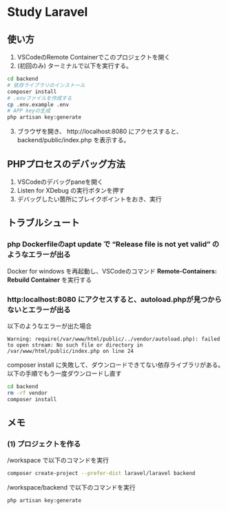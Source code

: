 # Study Laravel
## 使い方
1. VSCodeのRemote Containerでこのプロジェクトを開く
2. (初回のみ) ターミナルで以下を実行する。
```sh
cd backend
# 依存ライブラリのインストール
composer install
# .envファイルを作成する
cp .env.example .env
# APP keyの生成
php artisan key:generate
```
3. ブラウザを開き、 http://localhost:8080 にアクセスすると、backend/public/index.php を表示する。


## PHPプロセスのデバッグ方法
1. VSCodeのデバッグpaneを開く
2. Listen for XDebug の実行ボタンを押す
3. デバッグしたい箇所にブレイクポイントをおき、実行


## トラブルシュート
### php Dockerfileのapt update で “Release file is not yet valid” のようなエラーが出る
Docker for windows を再起動し、VSCodeのコマンド **Remote-Containers: Rebuild Container** を実行する

### http:localhost:8080 にアクセスすると、autoload.phpが見つからないとエラーが出る
以下のようなエラーが出た場合
```
Warning: require(/var/www/html/public/../vendor/autoload.php): failed to open stream: No such file or directory in /var/www/html/public/index.php on line 24
```
composer install に失敗して、ダウンロードできてない依存ライブラリがある。以下の手順でもう一度ダウンロードし直す
```sh
cd backend
rm -rf vendor
composer install
```


## メモ
### (1) プロジェクトを作る
/workspace で以下のコマンドを実行   
```sh
composer create-project --prefer-dist laravel/laravel backend
```

/workspace/backend で以下のコマンドを実行
```
php artisan key:generate
```